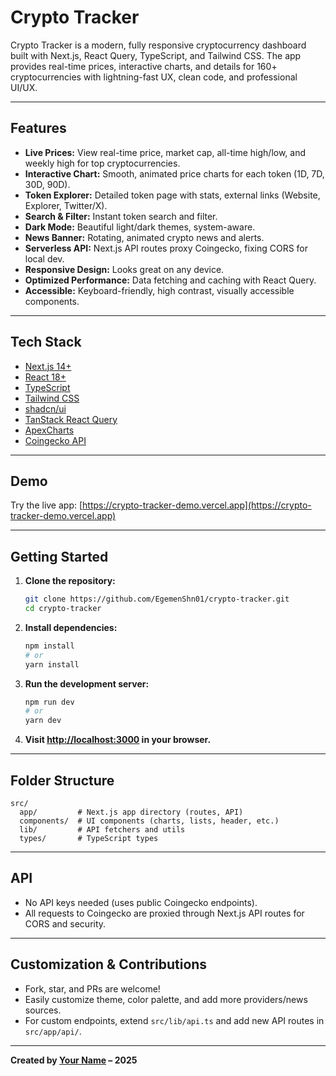 # Crypto Tracker

Crypto Tracker is a modern, fully responsive cryptocurrency dashboard built with Next.js, React Query, TypeScript, and Tailwind CSS. The app provides real-time prices, interactive charts, and details for 160+ cryptocurrencies with lightning-fast UX, clean code, and professional UI/UX.


---

## Features

* **Live Prices:** View real-time price, market cap, all-time high/low, and weekly high for top cryptocurrencies.
* **Interactive Chart:** Smooth, animated price charts for each token (1D, 7D, 30D, 90D).
* **Token Explorer:** Detailed token page with stats, external links (Website, Explorer, Twitter/X).
* **Search & Filter:** Instant token search and filter.
* **Dark Mode:** Beautiful light/dark themes, system-aware.
* **News Banner:** Rotating, animated crypto news and alerts.
* **Serverless API:** Next.js API routes proxy Coingecko, fixing CORS for local dev.
* **Responsive Design:** Looks great on any device.
* **Optimized Performance:** Data fetching and caching with React Query.
* **Accessible:** Keyboard-friendly, high contrast, visually accessible components.

---

## Tech Stack

* [Next.js 14+](https://nextjs.org/)
* [React 18+](https://react.dev/)
* [TypeScript](https://www.typescriptlang.org/)
* [Tailwind CSS](https://tailwindcss.com/)
* [shadcn/ui](https://ui.shadcn.com/)
* [TanStack React Query](https://tanstack.com/query/latest)
* [ApexCharts](https://apexcharts.com/)
* [Coingecko API](https://www.coingecko.com/en/api)

---

## Demo

Try the live app: [https://crypto-tracker-demo.vercel.app](https://crypto-tracker-demo.vercel.app)

---

## Getting Started

1. **Clone the repository:**

   ```bash
   git clone https://github.com/EgemenShn01/crypto-tracker.git
   cd crypto-tracker
   ```

2. **Install dependencies:**

   ```bash
   npm install
   # or
   yarn install
   ```

3. **Run the development server:**

   ```bash
   npm run dev
   # or
   yarn dev
   ```

4. **Visit [http://localhost:3000](http://localhost:3000) in your browser.**

---

## Folder Structure

```
src/
  app/         # Next.js app directory (routes, API)
  components/  # UI components (charts, lists, header, etc.)
  lib/         # API fetchers and utils
  types/       # TypeScript types
```

---

## API

* No API keys needed (uses public Coingecko endpoints).
* All requests to Coingecko are proxied through Next.js API routes for CORS and security.

---

## Customization & Contributions

* Fork, star, and PRs are welcome!
* Easily customize theme, color palette, and add more providers/news sources.
* For custom endpoints, extend `src/lib/api.ts` and add new API routes in `src/app/api/`.

---


**Created by [Your Name](https://github.com/EgemenShn01) – 2025**
